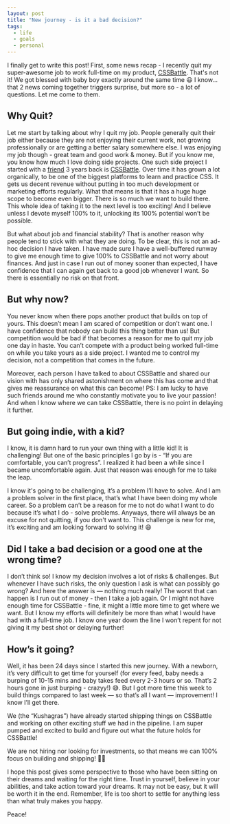 ```yaml
---
layout: post
title: "New journey - is it a bad decision?"
tags:
  - life
  - goals
  - personal
---
```


I finally get to write this post! First, some news recap - I recently quit my super-awesome job to work full-time on my product, [CSSBattle](https://cssbattle.dev). That's not it! We got blessed with baby boy exactly around the same time 😃 I know… that 2 news coming together triggers surprise, but more so - a lot of questions. Let me come to them.

## Why Quit?

Let me start by talking about why I quit my job. People generally quit their job either because they are not enjoying their current work, not growing professionally or are getting a better salary somewhere else. I was enjoying my job though - great team and good work & money. But if you know me, you know how much I love doing side projects. One such side project I started with a [friend](https://twitter.com/kushsolitary) 3 years back is [CSSBattle](https://twitter.com/css_battle). Over time it has grown a lot organically, to be one of the biggest platforms to learn and practice CSS. It gets us decent revenue without putting in too much development or marketing efforts regularly. What that means is that it has a huge huge scope to become even bigger. There is so much we want to build there. This whole idea of taking it to the next level is too exciting! And I believe unless I devote myself 100% to it, unlocking its 100% potential won’t be possible.

But what about job and financial stability? That is another reason why people tend to stick with what they are doing. To be clear, this is not an ad-hoc decision I have taken. I have made sure I have a well-buffered runway to give me enough time to give 100% to CSSBattle and not worry about finances. And just in case I run out of money sooner than expected, I have confidence that I can again get back to a good job whenever I want. So there is essentially no risk on that front.

## But why now?

You never know when there pops another product that builds on top of yours. This doesn’t mean I am scared of competition or don’t want one. I have confidence that nobody can build this thing better than us! But competition would be bad if that becomes a reason for me to quit my job one day in haste. You can’t compete with a product being worked full-time on while you take yours as a side project. I wanted me to control my decision, not a competition that comes in the future.

Moreover, each person I have talked to about CSSBattle and shared our vision with has only shared astonishment on where this has come and that gives me reassurance on what this can become! PS: I am lucky to have such friends around me who constantly motivate you to live your passion! And when I know where we can take CSSBattle, there is no point in delaying it further.

## But going indie, with a kid?

I know, it is damn hard to run your own thing with a little kid! It is challenging! But one of the basic principles I go by is - “If you are comfortable, you can’t progress”. I realized it had been a while since I became uncomfortable again. Just that reason was enough for me to take the leap.

I know it's going to be challenging, it’s a problem I’ll have to solve. And I am a problem solver in the first place, that’s what I have been doing my whole career. So a problem can’t be a reason for me to not do what I want to do because it’s what I do - solve problems. Anyways, there will always be an excuse for not quitting, if you don't want to. This challenge is new for me, it’s exciting and am looking forward to solving it! 😄

## Did I take a bad decision or a good one at the wrong time?

I don’t think so! I know my decision involves a lot of risks & challenges. But whenever I have such risks, the only question I ask is what can possibly go wrong? And here the answer is — nothing much really! The worst that can happen is I run out of money - then I take a job again. Or I might not have enough time for CSSBattle - fine, it might a little more time to get where we want. But I know my efforts will definitely be more than what I would have had with a full-time job. I know one year down the line I won’t repent for not giving it my best shot or delaying further!

## How’s it going?

Well, it has been 24 days since I started this new journey. With a newborn, it’s very difficult to get time for yourself (for every feed, baby needs a burping of 10-15 mins and baby takes feed every 2-3 hours or so. That’s 2 hours gone in just burping - crazyy!) 😅. But I got more time this week to build things compared to last week — so that’s all I want — improvement! I know I’ll get there.

We (the “Kushagras”) have already started shipping things on CSSBattle and working on other exciting stuff we had in the pipeline. I am super pumped and excited to build and figure out what the future holds for CSSBattle!

We are not hiring nor looking for investments, so that means we can 100% focus on building and shipping! 🚀😄

I hope this post gives some perspective to those who have been sitting on their dreams and waiting for the right time. Trust in yourself, believe in your abilities, and take action toward your dreams. It may not be easy, but it will be worth it in the end. Remember, life is too short to settle for anything less than what truly makes you happy.

Peace!
